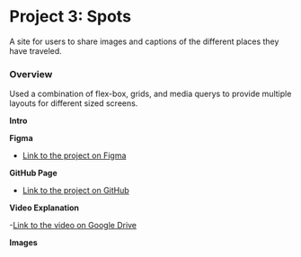 # Project 3: Spots

A site for users to share images and captions of the different places they have traveled.

### Overview

Used a combination of flex-box, grids, and media querys to provide multiple layouts for different sized screens.

**Intro**

**Figma**

- [Link to the project on Figma](https://www.figma.com/file/BBNm2bC3lj8QQMHlnqRsga/Sprint-3-Project-%E2%80%94-Spots?type=design&node-id=2%3A60&mode=design&t=afgNFybdorZO6cQo-1)

**GitHub Page**

- [Link to the project on GitHub](https://gsmithpeprita.github.io/se_project_spots/)

**Video Explanation**

-[Link to the video on Google Drive](https://drive.google.com/drive/folders/1xjayiFSirmBYaG1oD-eU5i43jdUWJNNW?usp=sharing)

**Images**
